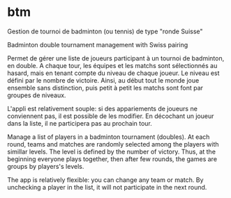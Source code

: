 # btm
Gestion de tournoi de badminton (ou tennis) de type "ronde Suisse"

Badminton double tournament management with Swiss pairing

Permet de gérer une liste de joueurs participant à un tournoi de badminton, en double. A chaque tour, les équipes et les matchs sont sélectionnés au hasard, mais en tenant compte du niveau de chaque joueur. Le niveau est défini par le nombre de victoire. Ainsi, au début tout le monde joue ensemble sans distinction, puis petit à petit les matchs sont font par groupes de niveaux.

L'appli est relativement souple: si des appariements de joueurs ne conviennent pas, il est possible de les modifier. En décochant un joueur dans la liste, il ne participera pas au prochain tour.


Manage a list of players in a badminton tournament (doubles). At each round, teams and matches are randomly selected among the players with simillar levels. The level is defined by the number of victory. Thus, at the beginning everyone plays together, then after few rounds, the games are groups by players's levels.

The app is relatively flexible: you can change any team or match. By unchecking a player in the list, it will not participate in the next round.

